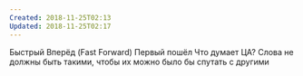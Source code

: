```yaml
---
Created: 2018-11-25T02:13
Updated: 2018-11-25T02:17
---
```

Быстрый Вперёд (Fast Forward)
Первый пошёл
Что думает ЦА?
Слова не должны быть такими, чтобы их можно было бы спутать с другими
